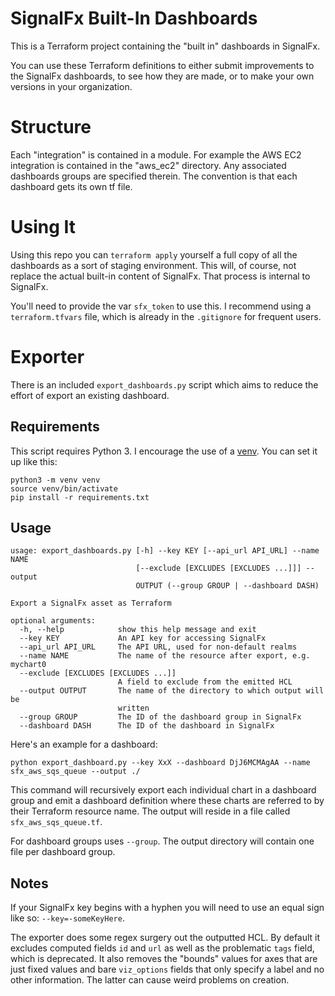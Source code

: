 # SignalFx Built-In Dashboards

This is a Terraform project containing the "built in" dashboards in SignalFx.

You can use these Terraform definitions to either submit improvements to the SignalFx dashboards, to see how they are made, or to make your own versions in your organization.

# Structure

Each "integration" is contained in a module. For example the AWS EC2 integration is contained in the "aws_ec2" directory. Any associated dashboards groups are specified therein. The convention is that each dashboard gets its own tf file.

# Using It

Using this repo you can `terraform apply` yourself a full copy of all the dashboards as a sort of staging environment. This will, of course, not replace the actual built-in content of SignalFx. That process is internal to SignalFx.

You'll need to provide the var `sfx_token` to use this. I recommend using a `terraform.tfvars` file, which is already in the `.gitignore` for frequent users.

# Exporter

There is an included `export_dashboards.py` script which aims to reduce the effort of export an existing dashboard.

## Requirements

This script requires Python 3. I encourage the use of a [venv](https://docs.python.org/3/library/venv.html). You can set it up like this:

```
python3 -m venv venv
source venv/bin/activate
pip install -r requirements.txt
```

## Usage

```
usage: export_dashboards.py [-h] --key KEY [--api_url API_URL] --name NAME
                            [--exclude [EXCLUDES [EXCLUDES ...]]] --output
                            OUTPUT (--group GROUP | --dashboard DASH)

Export a SignalFx asset as Terraform

optional arguments:
  -h, --help            show this help message and exit
  --key KEY             An API key for accessing SignalFx
  --api_url API_URL     The API URL, used for non-default realms
  --name NAME           The name of the resource after export, e.g. mychart0
  --exclude [EXCLUDES [EXCLUDES ...]]
                        A field to exclude from the emitted HCL
  --output OUTPUT       The name of the directory to which output will be
                        written
  --group GROUP         The ID of the dashboard group in SignalFx
  --dashboard DASH      The ID of the dashboard in SignalFx
```

Here's an example for a dashboard:

```
python export_dashboard.py --key XxX --dashboard DjJ6MCMAgAA --name sfx_aws_sqs_queue --output ./
```

This command will recursively export each individual chart in a dashboard group and emit a dashboard definition where these charts are referred to by their Terraform resource name. The output will reside in a file called `sfx_aws_sqs_queue.tf`.

For dashboard groups uses `--group`. The output directory will contain one file per dashboard group.

## Notes

If your SignalFx key begins with a hyphen you will need to use an equal sign like so: `--key=-someKeyHere`.

The exporter does some regex surgery out the outputted HCL. By default it excludes computed fields `id` and `url` as well as the problematic `tags` field, which is deprecated. It also removes the "bounds" values for axes that are just fixed values and bare `viz_options` fields that only specify a label and no other information. The latter can cause weird problems on creation.
